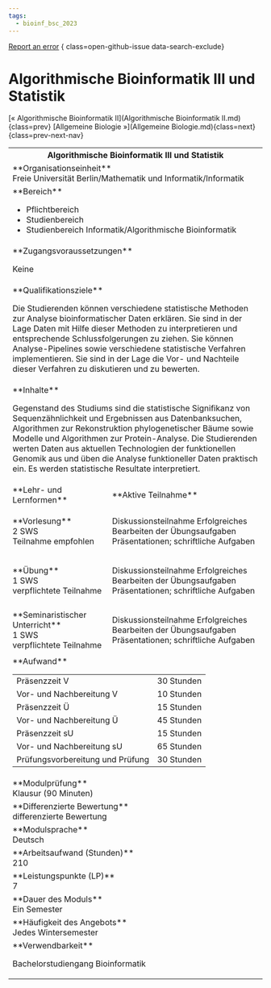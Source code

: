 ```yaml
---
tags:
  - bioinf_bsc_2023
---
```

[Report an error](https://github.com/SGSSGene/FUB-SUP/issues/new?title=Error%20in%20%22Algorithmische%20Bioinformatik%20III%20und%20Statistik%22&body=There%20seems%20to%20be%20an%20error%20in%20module%20%22Algorithmische%20Bioinformatik%20III%20und%20Statistik%22%2E%0A%0A%3CDescribe%20here%20a%20slightly%20more%20detailed%20description%20of%20what%20is%20wrong%3E&labels=bug)
{ class=open-github-issue data-search-exclude}

# Algorithmische Bioinformatik III und Statistik

[« Algorithmische Bioinformatik II](Algorithmische Bioinformatik II.md){class=prev}
[Allgemeine Biologie »](Allgemeine Biologie.md){class=next}
{class=prev-next-nav}

<table markdown id="moduledesc">
<tr markdown class="moduledesc_head"><th colspan="2">Algorithmische Bioinformatik III und Statistik </th></tr>
<tr markdown><td colspan="2">**Organisationseinheit**   <br>Freie Universität Berlin/Mathematik und Informatik/Informatik</td></tr>

<tr markdown><td colspan="2">**Bereich**<br>


- Pflichtbereich
- Studienbereich
- Studienbereich Informatik/Algorithmische Bioinformatik

</td></tr>

<tr markdown><td colspan="2">**Zugangsvoraussetzungen** <br>

Keine


</td></tr>
<tr markdown><td colspan="2">**Qualifikationsziele**    <br>

Die Studierenden können verschiedene statistische Methoden zur Analyse
bioinformatischer Daten erklären. Sie sind in der Lage Daten mit Hilfe
dieser Methoden zu interpretieren und entsprechende Schlussfolgerungen zu
ziehen. Sie können Analyse-Pipelines sowie verschiedene statistische
Verfahren implementieren. Sie sind in der Lage die Vor- und Nachteile dieser
Verfahren zu diskutieren und zu bewerten.


</td></tr>
<tr markdown><td colspan="2">**Inhalte**                <br>

Gegenstand des Studiums sind die statistische Signifikanz von
Sequenzähnlichkeit und Ergebnissen aus Datenbanksuchen, Algorithmen zur
Rekonstruktion phylogenetischer Bäume sowie Modelle und Algorithmen zur
Protein-Analyse. Die Studierenden werten Daten aus aktuellen Technologien
der funktionellen Genomik aus und üben die Analyse funktioneller Daten
praktisch ein. Es werden statistische Resultate interpretiert.


</td></tr>

<tr markdown><td>**Lehr- und Lernformen**</td><td>**Aktive Teilnahme**</td></tr>
<tr markdown><td> **Vorlesung** <br>2 SWS <br> Teilnahme empfohlen</td><td>

Diskussionsteilnahme
Erfolgreiches Bearbeiten der Übungsaufgaben
Präsentationen; schriftliche Aufgaben
</td></tr>
<tr markdown><td> **Übung** <br>1 SWS <br> verpflichtete Teilnahme</td><td>

Diskussionsteilnahme
Erfolgreiches Bearbeiten der Übungsaufgaben
Präsentationen; schriftliche Aufgaben
</td></tr>
<tr markdown><td> **Seminaristischer Unterricht** <br>1 SWS <br> verpflichtete Teilnahme</td><td>

Diskussionsteilnahme
Erfolgreiches Bearbeiten der Übungsaufgaben
Präsentationen; schriftliche Aufgaben
</td></tr>
<tr markdown><td colspan="2">**Aufwand**                <br>
<table class="aufwand_table">
<tr><td>Präsenzzeit V</td><td>30 Stunden</td></tr>
<tr><td>Vor- und Nachbereitung V</td><td>10 Stunden</td></tr>
<tr><td>Präsenzzeit Ü</td><td>15 Stunden</td></tr>
<tr><td>Vor- und Nachbereitung Ü</td><td>45 Stunden</td></tr>
<tr><td>Präsenzzeit sU</td><td>15 Stunden</td></tr>
<tr><td>Vor- und Nachbereitung sU</td><td>65 Stunden</td></tr>
<tr><td>Prüfungsvorbereitung und Prüfung</td><td>30 Stunden</td></tr>
</table>

</td></tr>
<tr markdown><td colspan="2">**Modulprüfung**             <br>Klausur (90 Minuten)


</td></tr>
<tr markdown><td colspan="2">**Differenzierte Bewertung** <br>differenzierte Bewertung

</td></tr>
<tr markdown><td colspan="2">**Modulsprache**             <br>Deutsch</td></tr>
<tr markdown><td colspan="2">**Arbeitsaufwand (Stunden)** <br>210</td></tr>
<tr markdown><td colspan="2">**Leistungspunkte (LP)**     <br>7</td></tr>
<tr markdown><td colspan="2">**Dauer des Moduls**         <br>Ein Semester</td></tr>
<tr markdown><td colspan="2">**Häufigkeit des Angebots**  <br>Jedes Wintersemester</td></tr>
<tr markdown><td colspan="2">**Verwendbarkeit**           <br>

Bachelorstudiengang Bioinformatik


</td></tr>

</table>
